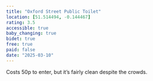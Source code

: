 ```yaml
---
title: "Oxford Street Public Toilet"
location: [51.514494, -0.144467]
rating: 3.5
accessible: true
baby_changing: true
bidet: true
free: true
paid: false
date: "2025-03-10"
---
```

Costs 50p to enter, but it’s fairly clean despite the crowds.
